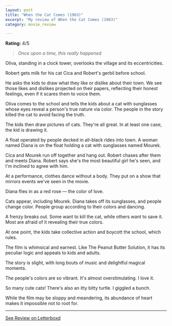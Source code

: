 ```yaml
---
layout: post
title: "When the Cat Comes (1963)"
excerpt: "My review of When the Cat Comes (1963)"
category: movie_review

---
```


**Rating:** 4/5

<blockquote><i>Once upon a time, this really happened</i></blockquote>

Oliva, standing in a clock tower, overlooks the village and its eccentricities.

Robert gets milk for his cat Cica and Robert's gerbil before school. 

He asks the kids to draw what they like or dislike about their town. We see those likes and dislikes projected on their papers, reflecting their honest feelings, even if it scares them to voice them.

Oliva comes to the school and tells the kids about a cat with sunglasses whose eyes reveal a person's true nature via color. The people in the story killed the cat to avoid facing the truth.

The kids then draw pictures of cats. They're all great. In at least one case, the kid is drawing it.

A float operated by people decked in all-black rides into town. A woman named Diana is on the float holding a cat with sunglasses named Mourek.

Cica and Mourek run off together and hang out. Robert chases after them and meets Diana. Robert says she's the most beautiful girl he's seen, and I'm inclined to agree with him.

At a performance, clothes dance without a body. They put on a show that mirrors events we've seen in the movie.

Diana flies in as a red rose — the color of love. 

Cats appear, including Mourek. Diana takes off its sunglasses, and people change color. People group according to their colors and dancing.

A frenzy breaks out. Some want to kill the cat, while others want to save it. Most are afraid of it revealing their true colors.

At one point, the kids take collective action and boycott the school, which rules.

The film is whimsical and earnest. Like The Peanut Butter Solution, it has its peculiar logic and appeals to kids and adults.

The story is slight, with long bouts of music and delightful magical moments.

The people's colors are so vibrant. It's almost overstimulating. I love it.

So many cute cats! There's also an itty bitty turtle. I giggled a bunch.

While the film may be sloppy and meandering, its abundance of heart makes it impossible not to root for.

<hr>

[See Review on Letterboxd](https://boxd.it/5yi9qf)
